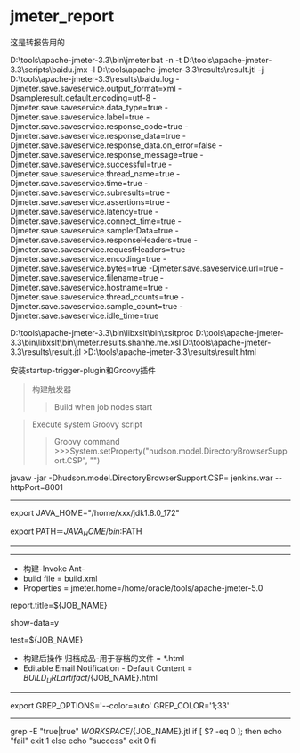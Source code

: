 # jmeter_report
这是转报告用的

D:\tools\apache-jmeter-3.3\bin\jmeter.bat -n -t D:\tools\apache-jmeter-3.3\scripts\baidu.jmx -l D:\tools\apache-jmeter-3.3\results\result.jtl -j D:\tools\apache-jmeter-3.3\results\baidu.log    -Djmeter.save.saveservice.output_format=xml -Dsampleresult.default.encoding=utf-8   -Djmeter.save.saveservice.data_type=true   -Djmeter.save.saveservice.label=true   -Djmeter.save.saveservice.response_code=true   -Djmeter.save.saveservice.response_data=true   -Djmeter.save.saveservice.response_data.on_error=false   -Djmeter.save.saveservice.response_message=true   -Djmeter.save.saveservice.successful=true   -Djmeter.save.saveservice.thread_name=true   -Djmeter.save.saveservice.time=true   -Djmeter.save.saveservice.subresults=true   -Djmeter.save.saveservice.assertions=true   -Djmeter.save.saveservice.latency=true   -Djmeter.save.saveservice.connect_time=true   -Djmeter.save.saveservice.samplerData=true   -Djmeter.save.saveservice.responseHeaders=true   -Djmeter.save.saveservice.requestHeaders=true   -Djmeter.save.saveservice.encoding=true   -Djmeter.save.saveservice.bytes=true   -Djmeter.save.saveservice.url=true   -Djmeter.save.saveservice.filename=true   -Djmeter.save.saveservice.hostname=true   -Djmeter.save.saveservice.thread_counts=true   -Djmeter.save.saveservice.sample_count=true   -Djmeter.save.saveservice.idle_time=true 

D:\tools\apache-jmeter-3.3\bin\libxslt\bin\xsltproc D:\tools\apache-jmeter-3.3\bin\libxslt\bin\jmeter.results.shanhe.me.xsl  D:\tools\apache-jmeter-3.3\results\result.jtl >D:\tools\apache-jmeter-3.3\results\result.html



安装startup-trigger-plugin和Groovy插件

>构建触发器
  >>Build when job nodes start

>Execute system Groovy script
  >>Groovy command
    >>>System.setProperty("hudson.model.DirectoryBrowserSupport.CSP", "")

javaw -jar -Dhudson.model.DirectoryBrowserSupport.CSP= jenkins.war --httpPort=8001
***
export JAVA_HOME="/home/xxx/jdk1.8.0_172"

export PATH＝$JAVA_HOME/bin:$PATH
***
***
* 构建-Invoke Ant-
* build file = build.xml
* Properties =
jmeter.home=/home/oracle/tools/apache-jmeter-5.0

report.title=${JOB_NAME}

show-data=y

test=${JOB_NAME}

* 构建后操作
归档成品-用于存档的文件	= *.html
* Editable Email Notification - Default Content	 = 
${BUILD_URL}artifact/${JOB_NAME}.html 

***
export GREP_OPTIONS='--color=auto' GREP_COLOR='1;33'
***
grep -E "<failure>true</failure>|<error>true</error>" ${WORKSPACE}/${JOB_NAME}.jtl
if [ $? -eq 0 ]; then
    echo "fail"
    exit 1
else
    echo "success"
    exit 0
fi


